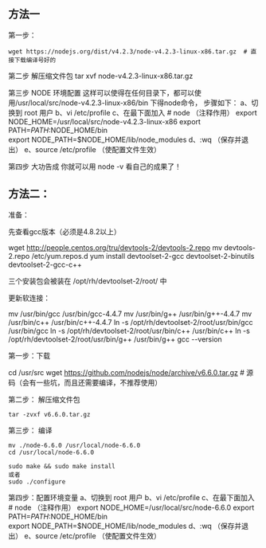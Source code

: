 
## 方法一

第一步：

	wget https://nodejs.org/dist/v4.2.3/node-v4.2.3-linux-x86.tar.gz  # 直接下载编译号好的


第二步  解压缩文件包
	 tar xvf node-v4.2.3-linux-x86.tar.gz

第三步  NODE 环境配置
    这样可以使得在任何目录下，都可以使用/usr/local/src/node-v4.2.3-linux-x86/bin 下得node命令，
    步骤如下：
    a、切换到 root 用户
    b、vi /etc/profile
    c、在最下面加入
       # node （注释作用）
       export NODE_HOME=/usr/local/src/node-v4.2.3-linux-x86
       export PATH=$PATH:$NODE_HOME/bin  
       export NODE_PATH=$NODE_HOME/lib/node_modules
    d、:wq （保存并退出）
    e、source /etc/profile （使配置文件生效）

第四步 大功告成
    你就可以用 node -v 看自己的成果了！ 

## 方法二：

准备：

先查看gcc版本（必须是4.8.2以上）

wget http://people.centos.org/tru/devtools-2/devtools-2.repo
mv devtools-2.repo /etc/yum.repos.d
yum install devtoolset-2-gcc devtoolset-2-binutils devtoolset-2-gcc-c++

三个安装包会被装在 /opt/rh/devtoolset-2/root/ 中

更新软连接：

mv /usr/bin/gcc /usr/bin/gcc-4.4.7
mv /usr/bin/g++ /usr/bin/g++-4.4.7
mv /usr/bin/c++ /usr/bin/c++-4.4.7
ln -s /opt/rh/devtoolset-2/root/usr/bin/gcc /usr/bin/gcc
ln -s /opt/rh/devtoolset-2/root/usr/bin/c++ /usr/bin/c++
ln -s /opt/rh/devtoolset-2/root/usr/bin/g++ /usr/bin/g++
gcc --version

第一步：下载

 cd /usr/src
 wget https://github.com/nodejs/node/archive/v6.6.0.tar.gz  # 源码（会有一些坑，而且还需要编译，不推荐使用）

第二步： 解压缩文件包

	tar -zvxf v6.6.0.tar.gz

第三步： 编译

	mv ./node-6.6.0 /usr/local/node-6.6.0
	cd /usr/local/node-6.6.0

	sudo make && sudo make install
	或者
	sudo ./configure

第四步：配置环境变量
    a、切换到 root 用户
    b、vi /etc/profile
    c、在最下面加入
       # node （注释作用）
       export NODE_HOME=/usr/local/src/node-6.6.0
       export PATH=$PATH:$NODE_HOME/bin  
       export NODE_PATH=$NODE_HOME/lib/node_modules
    d、:wq （保存并退出）
    e、source /etc/profile （使配置文件生效）